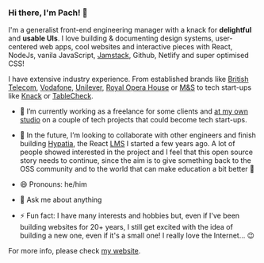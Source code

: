 ### Hi there, I'm Pach! 👋

I'm a generalist front-end engineering manager with a knack for **delightful** and **usable UIs**. I love building & documenting design systems, user-centered web apps, cool websites and interactive pieces with React, NodeJs, vanila JavaScript, [Jamstack](https://jamstack.org/), Github, Netlify and super optimised CSS!

I have extensive industry experience. From established brands like [British Telecom](https://bt.com), [Vodafone](https://vodafone.com), [Unilever](https://unilever.com), [Royal Opera House](https://roh.org.uk) or [M&S](https://marksandspencer.com) to tech start-ups like [Knack](https://knack.com/) or [TableCheck](https://www.tablecheck.com/en/join).

- 🔭 I’m currently working as a freelance for some clients and [at my own studio](https://www.joanmira.com) on a couple of tech projects that could become tech start-ups.

- 👯 In the future, I’m looking to collaborate with other engineers and finish building [Hypatia](https://github.com/gazpachu/hypatia), the React [LMS](https://en.wikipedia.org/wiki/Learning_management_system) I started a few years ago. A lot of people showed interested in the project and I feel that this open source story needs to continue, since the aim is to give something back to the OSS community and to the world that can make education a bit better 💙

- 😄 Pronouns: he/him

- 💬 Ask me about anything

- ⚡ Fun fact: I have many interests and hobbies but, even if I've been building websites for 20+ years, I still get excited with the idea of building a new one, even if it's a small one! I really love the Internet... 😉

For more info, please check [my website](https://www.joanmira.com).
